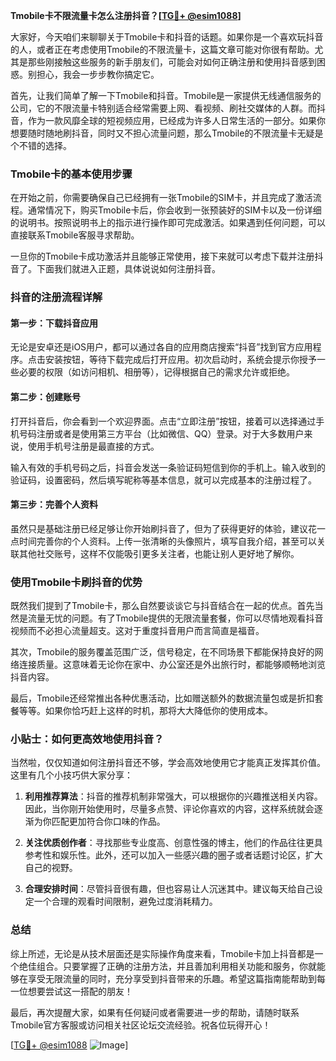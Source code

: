 **Tmobile卡不限流量卡怎么注册抖音？[[TG💪+ @esim1088](https://t.me/s/esim1088)]**

大家好，今天咱们来聊聊关于Tmobile卡和抖音的话题。如果你是一个喜欢玩抖音的人，或者正在考虑使用Tmobile的不限流量卡，这篇文章可能对你很有帮助。尤其是那些刚接触这些服务的新手朋友们，可能会对如何正确注册和使用抖音感到困惑。别担心，我会一步步教你搞定它。

首先，让我们简单了解一下Tmobile和抖音。Tmobile是一家提供无线通信服务的公司，它的不限流量卡特别适合经常需要上网、看视频、刷社交媒体的人群。而抖音，作为一款风靡全球的短视频应用，已经成为许多人日常生活的一部分。如果你想要随时随地刷抖音，同时又不担心流量问题，那么Tmobile的不限流量卡无疑是个不错的选择。

### Tmobile卡的基本使用步骤

在开始之前，你需要确保自己已经拥有一张Tmobile的SIM卡，并且完成了激活流程。通常情况下，购买Tmobile卡后，你会收到一张预装好的SIM卡以及一份详细的说明书。按照说明书上的指示进行操作即可完成激活。如果遇到任何问题，可以直接联系Tmobile客服寻求帮助。

一旦你的Tmobile卡成功激活并且能够正常使用，接下来就可以考虑下载并注册抖音了。下面我们就进入正题，具体说说如何注册抖音。

### 抖音的注册流程详解

#### 第一步：下载抖音应用
无论是安卓还是iOS用户，都可以通过各自的应用商店搜索“抖音”找到官方应用程序。点击安装按钮，等待下载完成后打开应用。初次启动时，系统会提示你授予一些必要的权限（如访问相机、相册等），记得根据自己的需求允许或拒绝。

#### 第二步：创建账号
打开抖音后，你会看到一个欢迎界面。点击“立即注册”按钮，接着可以选择通过手机号码注册或者是使用第三方平台（比如微信、QQ）登录。对于大多数用户来说，使用手机号注册是最直接的方式。

输入有效的手机号码之后，抖音会发送一条验证码短信到你的手机上。输入收到的验证码，设置密码，然后填写昵称等基本信息，就可以完成基本的注册过程了。

#### 第三步：完善个人资料
虽然只是基础注册已经足够让你开始刷抖音了，但为了获得更好的体验，建议花一点时间完善你的个人资料。上传一张清晰的头像照片，填写自我介绍，甚至可以关联其他社交账号，这样不仅能吸引更多关注者，也能让别人更好地了解你。

### 使用Tmobile卡刷抖音的优势

既然我们提到了Tmobile卡，那么自然要谈谈它与抖音结合在一起的优点。首先当然是流量无忧的问题。有了Tmobile提供的无限流量套餐，你可以尽情地观看抖音视频而不必担心流量超支。这对于重度抖音用户而言简直是福音。

其次，Tmobile的服务覆盖范围广泛，信号稳定，在不同场景下都能保持良好的网络连接质量。这意味着无论你在家中、办公室还是外出旅行时，都能够顺畅地浏览抖音内容。

最后，Tmobile还经常推出各种优惠活动，比如赠送额外的数据流量包或是折扣套餐等等。如果你恰巧赶上这样的时机，那将大大降低你的使用成本。

### 小贴士：如何更高效地使用抖音？

当然啦，仅仅知道如何注册抖音还不够，学会高效地使用它才能真正发挥其价值。这里有几个小技巧供大家分享：

1. **利用推荐算法**：抖音的推荐机制非常强大，可以根据你的兴趣推送相关内容。因此，当你刚开始使用时，尽量多点赞、评论你喜欢的内容，这样系统就会逐渐为你匹配更加符合你口味的作品。
   
2. **关注优质创作者**：寻找那些专业度高、创意性强的博主，他们的作品往往更具参考性和娱乐性。此外，还可以加入一些感兴趣的圈子或者话题讨论区，扩大自己的视野。

3. **合理安排时间**：尽管抖音很有趣，但也容易让人沉迷其中。建议每天给自己设定一个合理的观看时间限制，避免过度消耗精力。

### 总结

综上所述，无论是从技术层面还是实际操作角度来看，Tmobile卡加上抖音都是一个绝佳组合。只要掌握了正确的注册方法，并且善加利用相关功能和服务，你就能够在享受无限流量的同时，充分享受到抖音带来的乐趣。希望这篇指南能帮助到每一位想要尝试这一搭配的朋友！

最后，再次提醒大家，如果有任何疑问或者需要进一步的帮助，请随时联系Tmobile官方客服或访问相关社区论坛交流经验。祝各位玩得开心！

[[TG💪+ @esim1088](https://t.me/s/esim1088) ![Image](https://i.postimg.cc/4NQfJmqS/Snipaste-2025-05-13-00-14-12.png)]